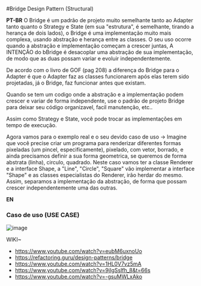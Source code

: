 #Bridge Design Pattern (Structural)

<strong>PT-BR</strong>
O Bridge é um padrão de projeto muito semelhante tanto ao Adapter tanto quanto o Strategy e State (em sua "estrutura", é semelhante, tirando a herança de dois lados), o Bridge é uma implementação muito mais complexa, usando abstração e herança entre as classes. O seu uso ocorre quando a abstração e implementação começam a crescer juntas, A INTENÇÃO do bBridge é desacoplar uma abstração de sua implementação, de modo que as duas possam variar e evoluir independentemente.

De acordo com o livro de GOF (pag 208) a diferença do Bridge para o Adapter é que o Adapter faz as classes funcionarem após elas terem sido projetadas, já o Bridge, faz funcionar antes que existam.

Quando se tem um codigo onde a abstração e a implementação podem crescer e variar de forma independente, use o padrão de projeto Bridge para deixar seu código organizavel, facil manutenção, etc..

Assim como Strategy e State, você pode trocar as implementações em tempo de execução.

Agora vamos para o exemplo real e o seu devido caso de uso -> Imagine que você precise criar um programa para renderizar diferentes formas pixeladas (um pincel, especificamente), pixelado, com vetor, borrado, e ainda precisamos definir a sua forma geometrica, se queremos de forma abstrata (linha), circulo, quadrado. Neste caso vamos ter a classe Renderer e a interface Shape, a "Line", "Circle", "Square" vão implementar a interface "Shape" e as classes especialistas do Renderer, irão herdar do mesmo. Assim, separamos a implementação da abstração,  de forma que possam crescer independentemente uma das outras.

<strong>EN</strong>


### Caso de uso (USE CASE)
![image](https://user-images.githubusercontent.com/50564121/160040119-fde36e1a-a434-4453-a237-ec92c85802cc.png)


WIKI~ <br>
* https://www.youtube.com/watch?v=eubM6uxnoUo
* https://refactoring.guru/design-patterns/bridge
* https://www.youtube.com/watch?v=1HL0V7vz5mA
* https://www.youtube.com/watch?v=9jIgSsIfh_8&t=66s
* https://www.youtube.com/watch?v=-gsuMWLxAko